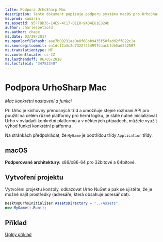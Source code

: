 ```yaml
---
title: Podpora UrhoSharp Mac
description: Tento dokument popisuje podporu systému macOS pro UrhoSharp. Popisuje postup vytvoření projektu a obsahuje odkaz na některé ukázkový kód.
ms.prod: xamarin
ms.assetid: 95FFBD36-14E9-4C17-B1E8-9A04E81E824D
author: charlespetzold
ms.author: chape
ms.date: 03/29/2017
ms.openlocfilehash: aae7b09231ae0e8f88bb9435f50fadd2ff822c1a
ms.sourcegitcommit: ea1dc12a3c2d7322f234997daacbfdb6ad542507
ms.translationtype: MT
ms.contentlocale: cs-CZ
ms.lasthandoff: 06/05/2018
ms.locfileid: "34783340"
---
```

# <a name="urhosharp-mac-support"></a>Podpora UrhoSharp Mac

_Mac konkrétní nastavení a funkcí_

Při Urho je knihovny přenosných tříd a umožňuje stejné rozhraní API pro použití na celém různé platformy pro herní logiku, je stále nutné inicializovat Urho v ovladači konkrétní platformu a v některých případech, můžete využít výhod funkcí konkrétní platformu .

Na stránkách předpokládat, že `MyGame` je podtřídou třídy `Application` třídy.

## <a name="macos"></a>macOS

**Podporované architektury:** x86/x86-64 pro 32bitové a 64bitové.

## <a name="creating-a-project"></a>Vytvoření projektu

Vytvoření projektu konzoly, odkazovat Urho NuGet a pak se ujistěte, že je možné najít prostředky (adresáře, která obsahuje adresář dat).

```csharp
DesktopUrhoInitializer.AssetsDirectory = "../Assets";
new MyGame().Run();
```

## <a name="example"></a>Příklad

[Úplný příklad](https://github.com/xamarin/urho-samples/tree/master/FeatureSamples/Cocoa)


